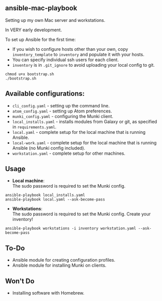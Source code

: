 ansible-mac-playbook
-----

Setting up my own Mac server and workstations.

In VERY early development.

To set up Ansible for the first time:

  * If you wish to configure hosts other than your own, copy
    `inventory_template` to `inventory` and populate it with your hosts.
  * You can specify individual ssh users for each client.
  * `inventory` is in `.git_ignore` to avoid uploading your local config to git.

```
chmod u+x bootstrap.sh
./bootstrap.sh
```

Available configurations:
-----

  * `cli_config.yaml` - setting up the command line.
  * `atom_config.yaml` - setting up Atom preferences.
  * `munki_config.yaml` - configuring the Munki client.
  * `local_installs.yaml` - installs modules from Galaxy or git, as specified
    in `requirements.yaml`.
  * `local.yaml` - complete setup for the local machine that is running Ansible.
  * `local-work.yaml` - complete setup for the local machine that is running Ansible (no Munki config included).
  * `workstation.yaml` - complete setup for other machines.

Usage
-----

  * **Local machine**:  
    The sudo password is required to set the Munki config.
```
ansible-playbook local_installs.yaml
ansible-playbook local.yaml --ask-become-pass
```
  * **Workstations**:  
    The sudo password is required to set the Munki config. Create your inventory!
```
ansible-playbook workstations -i inventory workstation.yaml --ask-become-pass
```


To-Do
-----

  * Ansible module for creating configuration profiles.
  * Ansible module for installing Munki on clients.

Won't Do
-----

  * Installing software with Homebrew.
